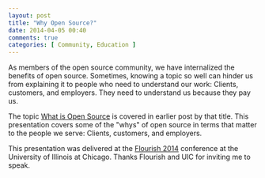 ```yaml
---
layout: post
title: "Why Open Source?"
date: 2014-04-05 00:40
comments: true
categories: [ Community, Education ]
---
```

As members of the open source community, we have internalized the benefits of open source. Sometimes, knowing a topic so well can hinder us from explaining it to people who need to understand our work: Clients, customers, and employers. They need to understand us because they pay us.

The topic [What is Open Source](/blog/2014/02/22/what-is-open-source/) is covered in earlier post by that title. This presentation covers some of the "whys" of open source in terms that matter to the people we serve: Clients, customers, and employers.

<!--more-->
<center><script async class="speakerdeck-embed" data-id="e20291c09eb00131918d4a0f4a2b8270" data-ratio="1.29456384323641" src="//speakerdeck.com/assets/embed.js"></script></center>

This presentation was delivered at the [Flourish 2014](http://flourishconf.com/) conference at the University of Illinois at Chicago. Thanks Flourish and UIC for inviting me to speak.
